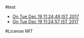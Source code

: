 #test
 - [On Tue Dec 19 11:24:49 IST 2017](files/MTUxMzY2Mjg4OTA4MDU2NzM5Nk9uMjAwNDg=.md)
 - [On Tue Dec 19 11:24:57 IST 2017](files/MTUxMzY2Mjg5NzI5MDQ0MjEyME9uMjg5NDY=.md)

#License
MIT

